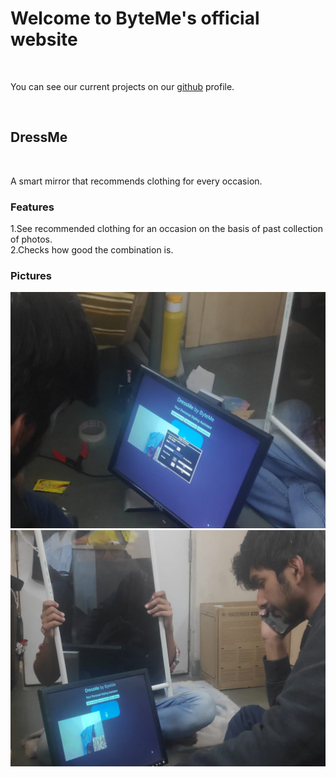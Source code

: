 # Welcome to ByteMe's official website

​

You can see our current projects on our [github](https://github.com/team-byteMe) profile. 

​

## DressMe

​

A smart mirror that recommends clothing for every occasion.
​


### Features
1.See recommended clothing for an occasion on the basis of past collection of photos.    
2.Checks how good the combination is.

### Pictures
![alt text](0b9699a3-f97f-406d-bb5a-b577835747cf.jpeg)  ![alt text](48f2a5cb-cd97-4bec-bc12-800b09ff19a8.jpeg)


​




